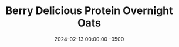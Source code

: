 ---
layout: post
title:  "Berry Delicious Protein Overnight Oats"
date:   2024-02-13 00:00:00 -0500
categories:
- Recipes
- Breakfast
permalink: /recipes/oats-berry
image: /assets/Food/Breakfast/Oatmeal/oats-berry.jpg
ing: oatsberry-ing
facts: oatsberry-facts
Prep: 5
Rest: 
Cook: 
Source1: https://www.youtube.com/watch?v=_pZr3rrTGf8
Source2: 
Description: Protein overnight oats are easily my favorite breakfast. Being packed with protein and fiber, highly customizable, super easy to prepare the day before, and easy to take on the go. Here are 5 different recipes that are constantly in my rotation to get you through the work week.
Instructions: 
- Mix the base ingredients in a container (oats, chia seeds, casein, salt, sweetener, yogurt, and milk), then choose one of the flavors<br><br>

- Berry Delicious - mix low or no sugar jam or jelly, and top with frozen blackberries or blueberries<br><br>

- For the other flavors and their nutrition facts, check out the links below<br><br>
- <p><a href="oats-reeses">Reese's Protein Overnight Oats</a></p>
- <p><a href="oats-pb">Peanut Butter Punch Protein Overnight Oats</a></p>
- <p><a href="oats-pumpkin">Pumpkin Pie Protein Overnight Oats</a></p>
- <p><a href="oats-banana">Banana Nut Bread Protein Overnight Oats</a></p>
---